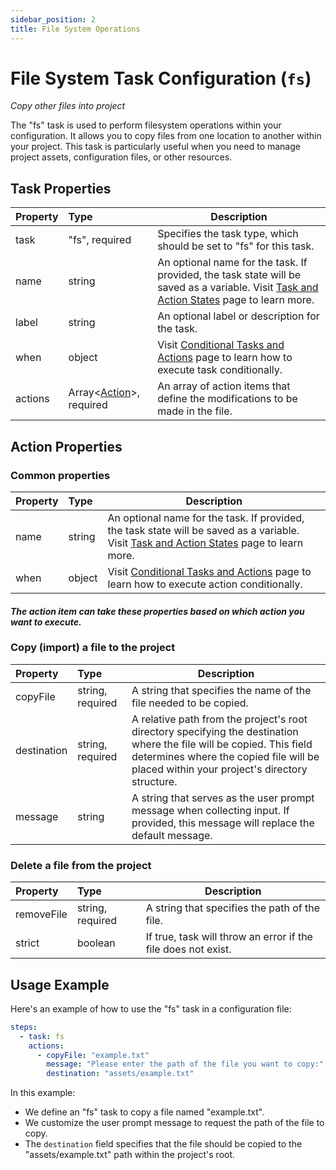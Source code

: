 ```yaml
---
sidebar_position: 2
title: File System Operations
---
```


# File System Task Configuration (`fs`)

_Copy other files into project_

The "fs" task is used to perform filesystem operations within your configuration. It allows you to copy files from one location to another within your
project. This task is particularly useful when you need to manage project assets, configuration files, or other resources.

## Task Properties

| Property | Type                                            | Description                                                                                                                                              |
|:---------|:------------------------------------------------|----------------------------------------------------------------------------------------------------------------------------------------------------------|
| task     | "fs", required                                  | Specifies the task type, which should be set to "fs" for this task.                                                                                      |
| name     | string                                          | An optional name for the task. If provided, the task state will be saved as a variable. Visit [Task and Action States](../../states) page to learn more. |
| label    | string                                          | An optional label or description for the task.                                                                                                           |
| when     | object                                          | Visit [Conditional Tasks and Actions](../../when) page to learn how to execute task conditionally.                                                       |
| actions  | Array\<[Action](#action-properties)\>, required | An array of action items that define the modifications to be made in the file.                                                                           |

## Action Properties

### Common properties

| Property | Type   | Description                                                                                                                                              |
|:---------|:-------|----------------------------------------------------------------------------------------------------------------------------------------------------------|
| name     | string | An optional name for the task. If provided, the task state will be saved as a variable. Visit [Task and Action States](../../states) page to learn more. |
| when     | object | Visit [Conditional Tasks and Actions](../../when)  page to learn how to execute action conditionally.                                                    |

#### _The action item can take these properties based on which action you want to execute._

### Copy (import) a file to the project

| Property    | Type             | Description                                                                                                                                                                                                       |
|:------------|:-----------------|-------------------------------------------------------------------------------------------------------------------------------------------------------------------------------------------------------------------|
| copyFile    | string, required | A string that specifies the name of the file needed to be copied.                                                                                                                                                 |
| destination | string, required | A relative path from the project's root directory specifying the destination where the file will be copied. This field determines where the copied file will be placed within your project's directory structure. |
| message     | string           | A string that serves as the user prompt message when collecting input. If provided, this message will replace the default message.                                                                                |

### Delete a file from the project

| Property   | Type             | Description                                                   |
|:-----------|:-----------------|---------------------------------------------------------------|
| removeFile | string, required | A string that specifies the path of the file.                 |
| strict     | boolean          | If true, task will throw an error if the file does not exist. |

Usage Example
-------------

Here's an example of how to use the "fs" task in a configuration file:

```yaml
steps:
  - task: fs
    actions:
      - copyFile: "example.txt"
        message: "Please enter the path of the file you want to copy:"
        destination: "assets/example.txt"
```

In this example:

- We define an "fs" task to copy a file named "example.txt".
- We customize the user prompt message to request the path of the file to copy.
- The `destination` field specifies that the file should be copied to the "assets/example.txt" path within the project's root.
